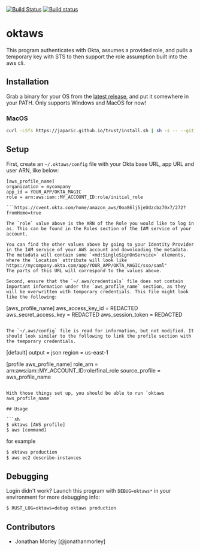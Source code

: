 [![Build Status](https://travis-ci.org/jonathanmorley/oktaws.svg?branch=master)](https://travis-ci.org/jonathanmorley/oktaws)
[![Build status](https://ci.appveyor.com/api/projects/status/t78vvs8dmwave53o/branch/master?svg=true)](https://ci.appveyor.com/project/jonathanmorley/oktaws/branch/master)

# oktaws

This program authenticates with Okta, assumes a provided role, and pulls a temporary key with STS to then support the role assumption built into the aws cli.

## Installation

Grab a binary for your OS from the [latest release](https://github.com/jonathanmorley/oktaws/releases/latest), and put it somewhere in your PATH. Only supports Windows and MacOS for now!

### MacOS

```sh
curl -LSfs https://japaric.github.io/trust/install.sh | sh -s -- --git jonathanmorley/oktaws --target x86_64-apple-darwin --to /usr/local/bin
```

## Setup

First, create an `~/.oktaws/config` file with your Okta base URL, app URL and user ARN, like below:

```
[aws_profile_name]
organization = mycompany
app_id = YOUR_APP/OKTA_MAGIC
role = arn:aws:iam::MY_ACCOUNT_ID:role/initial_role

```https://cvent.okta.com/home/amazon_aws/0oa86lj5jeUdzcbz70x7/272?fromHome=true

The `role` value above is the ARN of the Role you would like to log in as. This can be found in the Roles section of the IAM service of your account.

You can find the other values above by going to your Identity Provider in the IAM service of your AWS account and downloading the metadata.
The metadata will contain some `<md:SingleSignOnService>` elements, where the `Location` attribute will look like https://mycompany.okta.com/app/YOUR_APP/OKTA_MAGIC/sso/saml"
The parts of this URL will correspond to the values above.

Second, ensure that the `~/.aws/credentials` file does not contain important information under the `aws_profile_name` section, as they will be overwritten with temporary credentials. This file might look like the following:

```
[aws_profile_name]
aws_access_key_id     = REDACTED
aws_secret_access_key = REDACTED
aws_session_token     = REDACTED
```

The `~/.aws/config` file is read for information, but not modified. It should look similar to the following to link the profile section with the temporary credentials.

```
[default]
output = json
region = us-east-1

[profile aws_profile_name]
role_arn = arn:aws:iam::MY_ACCOUNT_ID:role/final_role
source_profile = aws_profile_name
```

With those things set up, you should be able to run `oktaws aws_profile_name`

## Usage

```sh
$ oktaws [AWS profile]
$ aws [command]
```

for example

```sh
$ oktaws production
$ aws ec2 describe-instances
```

## Debugging

Login didn't work? Launch this program with `DEBUG=oktaws*` in your environment for more debugging info:

```sh
$ RUST_LOG=oktaws=debug oktaws production
```

## Contributors

- Jonathan Morley [@jonathanmorley]
